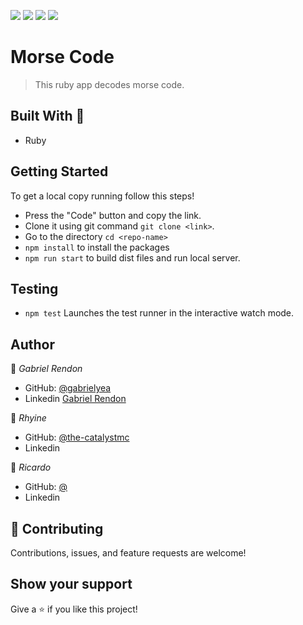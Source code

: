 ![](https://img.shields.io/badge/Academic-blue)
![](https://img.shields.io/badge/HTML-red)
![](https://img.shields.io/badge/JavaScript-yellow)
![](https://img.shields.io/badge/SCSS-pink)

# Morse Code
> This ruby app decodes morse code.

## Built With 🔨
- Ruby

## Getting Started
To get a local copy running follow this steps!
- Press the "Code" button and copy the link.
- Clone it using git command `git clone <link>`.
- Go to the directory `cd <repo-name>`
- `npm install` to install the packages
- `npm run start` to build dist files and run local server.

## Testing 
- `npm test` Launches the test runner in the interactive watch mode.

## Author
👤 *Gabriel Rendon*
- GitHub: [@gabrielyea](https://github.com/gabrielyea)
- Linkedin [Gabriel Rendon](https://www.linkedin.com/in/gabriel-rendon-paredes/)

👤 *Rhyine*
- GitHub: [@the-catalystmc](https://github.com/the-catalystmc)
- Linkedin [](https://www.linkedin.com/in/)

👤 *Ricardo*
- GitHub: [@](https://github.com/)
- Linkedin [](https://www.linkedin.com/in/)

## 🤝 Contributing
Contributions, issues, and feature requests are welcome!

## Show your support
Give a ⭐️ if you like this project!

